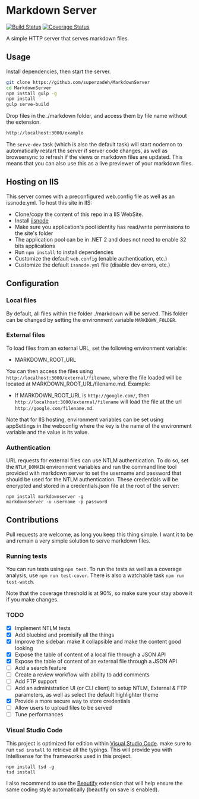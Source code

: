 # Markdown Server

[![Build Status](https://travis-ci.org/superzadeh/MarkdownServer.svg?branch=master)](https://travis-ci.org/superzadeh/MarkdownServer)
[![Coverage Status](https://coveralls.io/repos/github/superzadeh/MarkdownServer/badge.svg?branch=master)](https://coveralls.io/github/superzadeh/MarkdownServer?branch=master)

A simple HTTP server that serves markdown files.

## Usage

Install dependencies, then start the server.

```bash
git clone https://github.com/superzadeh/MarkdownServer
cd MarkdownServer
npm install gulp -g
npm install
gulp serve-build
```

Drop files in the ./markdown folder, and access them by file name without the extension.

```bash
http://localhost:3000/example
```

The `serve-dev` task (which is also the default task) will start nodemon to automatically restart the server if server code changes, 
as well as browsersync to refresh if the views or markdown files are updated.
This means that you can also use this as a live previewer of your markdown files.

## Hosting on IIS

This server comes with a preconfigured web.config file as well as an issnode.yml.
To host this site in IIS:

* Clone/copy the content of this repo in a IIS WebSite.
* Install [iisnode](https://github.com/tjanczuk/iisnode)
* Make sure you application's pool identity has read/write permissions to the site's folder
* The application pool can be in .NET 2 and does not need to enable 32 bits applications
* Run `npm install` to install dependencies
* Customize the default `web.config` (enable authentication, etc.)
* Customize the default `issnode.yml` file (disable dev errors, etc.)

## Configuration

### Local files

By default, all files within the folder ./markdown will be served. This folder can be changed by 
setting the environment variable `MARKDOWN_FOLDER`.

### External files

To load files from an external URL, set the following environment variable:

* MARKDOWN_ROOT_URL

You can then access the files using `http://localhost:3000/external/filename`, where the file loaded
will be located at MARKDOWN_ROOT_URL/filename.md. Example:

* If MARKDOWN_ROOT_URL is `http://google.com/`, then `http://localhost:3000/external/filename` will load the 
  file at the url `http://google.com/filename.md`.

Note that for IIS hosting, environment variables can be set using appSettings in the webconfig where the key is
the name of the environment variable and the value is its value.

### Authentication

URL requests for external files can use NTLM authentication. To do so, set the `NTLM_DOMAIN` environment variables and run the command 
line tool provided with markdown server to set the username and password that should be used for the NTLM authentication.
These credentials will be encrypted and stored in a credentials.json file at the root of the server:

    npm install markdownserver -g
    markdownserver -u username -p password


## Contributions

Pull requests are welcome, as long you keep this thing simple. I want it to be and remain a very 
simple solution to serve markdown files.

### Running tests

You can run tests using `npm test`. To run the tests as well as a coverage analysis, use `npm run test-cover`.
There is also a watchable task `npm run test-watch`.

Note that the coverage threshold is at 90%, so make sure your stay above it if you make changes.

### TODO

* [X] Implement NTLM tests
* [X] Add bluebird and promisify all the things
* [X] Improve the sidebar: make it collapsible and make the content good looking
* [X] Expose the table of content of a local file through a JSON API
* [X] Expose the table of content of an external file through a JSON API
* [ ] Add a search feature
* [ ] Create a review workflow with ability to add comments
* [ ] Add FTP support
* [ ] Add an administration UI (or CLI client) to setup NTLM, External & FTP parameters, as well as select the default highlighter theme
* [X] Provide a more secure way to store credentials
* [ ] Allow users to upload files to be served
* [ ] Tune performances

### Visual Studio Code

This project is optimized for edition within [Visual Studio Code](https://code.visualstudio.com/).
make sure to run `tsd install` to retrieve all the typings. This will provide you with
Intellisense for the frameworks used in this project.

    npm install tsd -g
    tsd install

I also recommend to use the [Beautify](https://marketplace.visualstudio.com/items?itemName=HookyQR.beautify)
extension that will help ensure the same coding style automatically (beautify on save is enabled).
